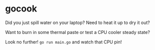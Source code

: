 # gocook

Did you just spill water on your laptop? Need to heat it up to dry it out?

Want to burn in some thermal paste or test a CPU cooler steady state?

Look no further! `go run main.go` and watch that CPU pin!